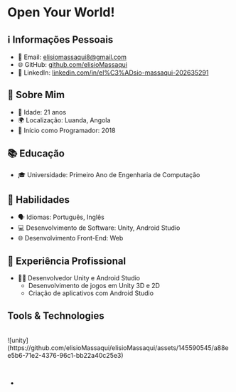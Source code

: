 # Open Your World!

## ℹ️ Informações Pessoais

- 📧 Email: elisiomassaqui8@gmail.com
- 🌐 GitHub: [github.com/elisioMassaqui](https://github.com/elisioMassaqui)
- 🔗 LinkedIn: [linkedin.com/in/el%C3%ADsio-massaqui-202635291](https://www.linkedin.com/in/el%C3%ADsio-massaqui-202635291)

## 👦 Sobre Mim

- 🎂 Idade: 21 anos
- 🌍 Localização: Luanda, Angola
- 📅 Início como Programador: 2018

## 📚 Educação

- 🎓 Universidade: Primeiro Ano de Engenharia de Computação

## 🚀 Habilidades

- 🗣️ Idiomas: Português, Inglês
- 💻 Desenvolvimento de Software: Unity, Android Studio
- 🌐 Desenvolvimento Front-End: Web

## 💼 Experiência Profissional

- 👨‍💻 Desenvolvedor Unity e Android Studio
  - Desenvolvimento de jogos em Unity 3D e 2D
  - Criação de aplicativos com Android Studio
 
 <h2>Tools & Technologies </h2>
<p>
   <br>
 ![unity](https://github.com/elisioMassaqui/elisioMassaqui/assets/145590545/a88ee5b6-71e2-4376-96c1-bb22a40c25e3)
</p><br>

- 
<!---
elisioMassaqui/elisioMassaqui is a ✨ special ✨ repository because its `README.md` (this file) appears on your GitHub profile.
You can click the Preview link to take a look at your changes.
--->
